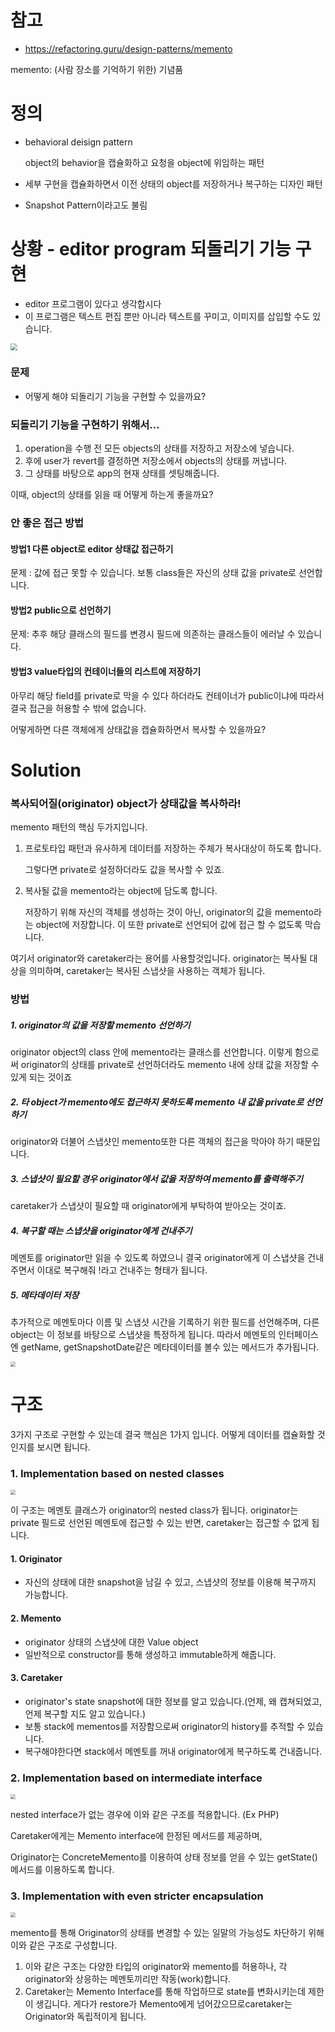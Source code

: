 # 참고

* https://refactoring.guru/design-patterns/memento



memento: (사람 장소를 기억하기 위한) 기념품

# 정의

* behavioral deisign pattern

  object의 behavior을 캡슐화하고 요청을 object에 위임하는 패턴

  

* 세부 구현을 캡슐화하면서 이전 상태의 object를 저장하거나 복구하는 디자인 패턴

* Snapshot Pattern이라고도 불림



# 상황 - editor program 되돌리기 기능 구현

* editor 프로그램이 있다고 생각합시다
* 이 프로그램은 텍스트 편집 뿐만 아니라 텍스트를 꾸미고, 이미지를 삽입할 수도 있습니다.



<img src="https://refactoring.guru/images/patterns/diagrams/memento/problem1-en-2x.png" style="zoom:67%;" />

### 문제

* 어떻게 해야 되돌리기 기능을 구현할 수 있을까요?



### 되돌리기 기능을 구현하기 위해서...

1. operation을 수행 전 모든 objects의 상태를 저장하고 저장소에 넣습니다.
2. 후에 user가 revert를 결정하면 저장소에서 objects의 상태를 꺼냅니다.
3. 그 상태를 바탕으로 app의 현재 상태를 셋팅해줍니다.



이때, object의 상태를 읽을 때 어떻게 하는게 좋을까요?

### 안 좋은 접근 방법



#### 방법1 다른 object로 editor 상태값 접근하기

문제 : 값에 접근 못할 수 있습니다. 보통 class들은 자신의 상태 값을 private로 선언합니다.



#### 방법2 public으로 선언하기

문제: 추후 해당 클래스의 필드를 변경시 필드에 의존하는 클래스들이 에러날 수 있습니다.



#### 방법3 value타입의 컨테이너들의 리스트에 저장하기 

아무리 해당 field를 private로 막을 수 있다 하더라도 컨테이너가 public이냐에 따라서 결국 접근을 허용할 수 밖에 없습니다. 





어떻게하면 다른 객체에게 상태값을 캡슐화하면서 복사할 수 있을까요?

# Solution

### 복사되어질(originator) object가 상태값을 복사하라!

memento 패턴의 핵심 두가지입니다.

1. 프로토타입 패턴과 유사하게 데이터를 저장하는 주체가 복사대상이 하도록 합니다.

   그렇다면 private로 설정하더라도 값을 복사할 수 있죠.

2. 복사될 값을 memento라는 object에 담도록 합니다.

   저장하기 위해 자신의 객체를 생성하는 것이 아닌, originator의 값을 memento라는 object에 저장합니다. 이 또한 private로 선언되어 값에 접근 할 수 없도록 막습니다.



여기서 originator와 caretaker라는 용어를 사용할것입니다. originator는 복사될 대상을 의미하며, caretaker는 복사된 스냅샷을 사용하는 객체가 됩니다.



### 방법

##### 1. originator의 값을 저장할 memento 선언하기

originator object의 class 안에 memento라는 클래스를 선언합니다. 이렇게 함으로써 originator의 상태를 private로 선언하더라도 memento 내에 상태 값을 저장할 수 있게 되는 것이죠



##### 2. 타 object가 memento에도 접근하지 못하도록 memento 내 값을 private로 선언하기

originator와 더불어 스냅샷인 memento또한 다른 객체의 접근을 막아야 하기 때문입니다.



##### 3. 스냅샷이 필요할 경우 originator에서 값을 저장하여 memento를 출력해주기

caretaker가 스냅샷이 필요할 때 originator에게 부탁하여 받아오는 것이죠.



##### 4. 복구할 때는 스냅샷을 originator에게 건내주기

메멘토를 originator만 읽을 수 있도록 하였으니 결국 originator에게 이 스냅샷을 건내주면서 이대로 복구해줘 !라고 건내주는 형태가 됩니다.



##### 5. 메타데이터 저장

추가적으로 메멘토마다 이름 및 스냅샷 시간을 기록하기 위한 필드를 선언해주며, 다른 object는 이 정보를 바탕으로 스냅샷을 특정하게 됩니다. 따라서 메멘토의 인터페이스엔 getName, getSnapshotDate같은 메타데이터를 볼수 있는 메서드가 추가됩니다.





<img src="https://refactoring.guru/images/patterns/diagrams/memento/solution-en-2x.png" style="zoom: 50%;" />





# 구조

3가지 구조로 구현할 수 있는데 결국 핵심은 1가지 입니다. 어떻게 데이터를 캡슐화할 것인지를 보시면 됩니다.

### 1. Implementation based on nested classes

<img src="https://refactoring.guru/images/patterns/diagrams/memento/structure1-2x.png" style="zoom: 50%;" />

이 구조는 메멘토 클래스가 originator의 nested class가 됩니다. originator는 private 필드로 선언된 메멘토에 접근할 수 있는 반면, caretaker는 접근할 수 없게 됩니다.

#### 1. Originator

* 자신의 상태에 대한 snapshot을 남길 수 있고, 스냅샷의 정보를 이용해 복구까지 가능합니다.

#### 2. Memento

* originator 상태의 스냅샷에 대한 Value object
* 일반적으로 constructor를 통해 생성하고 immutable하게 해줍니다.

#### 3. Caretaker

* originator's state snapshot에 대한 정보를 알고 있습니다.(언제, 왜 캡쳐되었고, 언제 복구할 지도 알고 있습니다.)
* 보통 stack에 mementos를 저장함으로써 originator의 history를 추적할 수 있습니다.
* 복구해야한다면 stack에서 메멘토를 꺼내 originator에게 복구하도록 건내줍니다.





### 2. Implementation based on intermediate interface

<img src="https://refactoring.guru/images/patterns/diagrams/memento/structure2-2x.png" style="zoom:50%;" />

nested interface가 없는 경우에 이와 같은 구조를 적용합니다. (Ex PHP)

Caretaker에게는 Memento interface에 한정된 메서드를 제공하며, 

Originator는 ConcreteMemento를 이용하여 상태 정보를 얻을 수 있는 getState()메서드를 이용하도록 합니다.



### 3. Implementation with even stricter encapsulation

<img src="https://refactoring.guru/images/patterns/diagrams/memento/structure3-2x.png" style="zoom:50%;" />

memento를 통해 Originator의 상태를 변경할 수 있는 일말의 가능성도 차단하기 위해 이와 같은 구조로 구성합니다.



1. 이와 같은 구조는 다양한 타입의 originator와 memento를 허용하나, 각 originator와 상응하는 메멘토끼리만 작동(work)합니다.
2. Caretaker는 Memento Interface를 통해 작업하므로 state를 변화시키는데 제한이 생깁니다. 게다가 restore가 Memento에게 넘어갔으므로caretaker는 Originator와 독립적이게 됩니다.